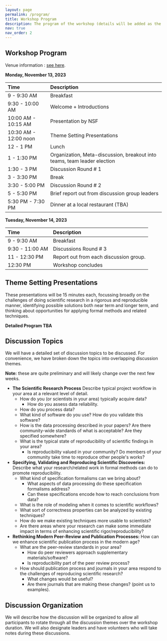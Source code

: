 ```yaml
---
layout: page
permalink: /program/
title: Workshop Program
description: The program of the workshop (details will be added as the workshop date approaches).
nav: true
nav_order: 2
---
```


## Workshop Program

Venue information : [see here](local/#workshop-venue).

**Monday, November 13, 2023**

|  Time  |   Description  |
| :---- |  :-------      |
| 9 - 9:30 AM |  Breakfast  |
| 9:30 - 10:00 AM |  Welcome + Introductions |
| 10:00 AM - 10:15 AM | Presentation by NSF   |
| 10:30 AM - 12:00  noon | Theme Setting Presentations |
| 12 - 1 PM |  Lunch |
| 1 - 1:30 PM | Organization, Meta-discussion, breakout into teams, team leader election |
| 1:30 - 3 PM | Discussion Round # 1  |
| 3 - 3:30 PM | Break |
| 3:30 - 5:00 PM | Discussion Round # 2 |
| 5 - 5:30 PM | Brief report out from discussion group leaders |
| 5:30 PM - 7:30 PM | Dinner at a local restaurant (TBA)  |

**Tuesday, November 14, 2023**

| Time  |  Description |
| :---- |  :-------      |
| 9 - 9:30 AM |  Breakfast  |
| 9:30 - 11:00 AM |  Discussions Round # 3 |
| 11 - 12:30 PM |  Report out from each discussion group. |
| 12:30 PM  | Workshop concludes |

<p/><p/>

## Theme Setting Presentations

These presentations will be 15 minutes each, focussing broadly on the challenges of doing scientific research in a rigorous and reproducible manner, identifying possible solutions both near term and longer term, and thinking about opportunities for applying formal methods and related techniques.

 **Detailed Program TBA**

## Discussion Topics

We will have a detailed set of discussion topics to be discussed. For convenience, we have broken down the topics into overlapping discussion themes.

**Note:**  these are quite preliminary and will likely change over the next few weeks.

  - **The Scientific Research Process** Describe typical project workflow in your area at a relevant level of detail.
     - How do you (or scientists in your area) typically acquire data?
        - How do you assess data reliability.
     - How do you process data?
     - What kind of software do you use? How do you validate this software?
     - How is the data processing described in your papers? Are there community-wide standards of what is acceptable?  Are they specified somewhere?
     - What is the typical state of reproducibility of scientific findings in your area?
        - Is reproducibility valued in your community? Do members of your community take time to reproduce other people's works?
  - **Specifying, Validating and Reproducing Scientific Discoveries:** Describe what your research/related work in formal methods can do to promote reproducibility.
     - What kind of specification formalisms can we bring about?
        - What aspects of data processing do these specification formalisms address?
        - Can these specifications encode how to reach conclusions from data?
     - What is the role of modeling when it comes to scientific workflows?
     - What sort of correctness properties can be analyzed by existing techniques?
     - How do we make existing techniques more usable to scientists?
     - Are there areas where your research can make some immediate impact in terms of enhancing scientific rigor/reproducibility?
  - **Rethinking Modern Peer-Review and Publication Processes:**  How can we enhance scientific publication process in the modern age?
    - What are the peer-review standards in your area?
       - How do peer reviewers approach supplementary materials/software?
       - Is reproducibility part of the peer review process?
    - How should publication process and journals  in your area respond to the challenges of reproducing scientific research?
      - What changes would be useful?
      - Are there journals that are making these changes? (point us to examples).

## Discussion Organization

We will describe how the discussion will be organized to allow all participants to rotate through all the discussion themes over the workshop duration. We will also designate leaders and have volunteers who will take notes during these discussions. 
